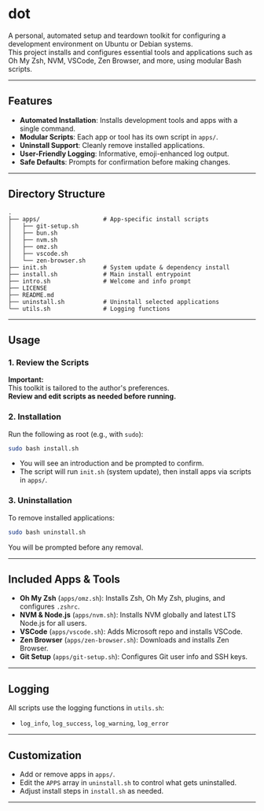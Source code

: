 # dot

A personal, automated setup and teardown toolkit for configuring a development environment on Ubuntu or Debian systems.  
This project installs and configures essential tools and applications such as Oh My Zsh, NVM, VSCode, Zen Browser, and more, using modular Bash scripts.

---

## Features

- **Automated Installation**: Installs development tools and apps with a single command.
- **Modular Scripts**: Each app or tool has its own script in `apps/`.
- **Uninstall Support**: Cleanly remove installed applications.
- **User-Friendly Logging**: Informative, emoji-enhanced log output.
- **Safe Defaults**: Prompts for confirmation before making changes.

---

## Directory Structure

```
.
├── apps/                  # App-specific install scripts
│   ├── git-setup.sh
│   ├── bun.sh
│   ├── nvm.sh
│   ├── omz.sh
│   ├── vscode.sh
│   └── zen-browser.sh
├── init.sh                # System update & dependency install
├── install.sh             # Main install entrypoint
├── intro.sh               # Welcome and info prompt
├── LICENSE
├── README.md
├── uninstall.sh           # Uninstall selected applications
└── utils.sh               # Logging functions
```

---

## Usage

### 1. Review the Scripts

**Important:**  
This toolkit is tailored to the author's preferences.  
**Review and edit scripts as needed before running.**

### 2. Installation

Run the following as root (e.g., with `sudo`):

```sh
sudo bash install.sh
```

- You will see an introduction and be prompted to confirm.
- The script will run `init.sh` (system update), then install apps via scripts in `apps/`.

### 3. Uninstallation

To remove installed applications:

```sh
sudo bash uninstall.sh
```

You will be prompted before any removal.

---

## Included Apps & Tools

- **Oh My Zsh** (`apps/omz.sh`): Installs Zsh, Oh My Zsh, plugins, and configures `.zshrc`.
- **NVM & Node.js** (`apps/nvm.sh`): Installs NVM globally and latest LTS Node.js for all users.
- **VSCode** (`apps/vscode.sh`): Adds Microsoft repo and installs VSCode.
- **Zen Browser** (`apps/zen-browser.sh`): Downloads and installs Zen Browser.
- **Git Setup** (`apps/git-setup.sh`): Configures Git user info and SSH keys.

---

## Logging

All scripts use the logging functions in `utils.sh`:

- `log_info`, `log_success`, `log_warning`, `log_error`

---

## Customization

- Add or remove apps in `apps/`.
- Edit the `APPS` array in `uninstall.sh` to control what gets uninstalled.
- Adjust install steps in `install.sh` as needed.

---